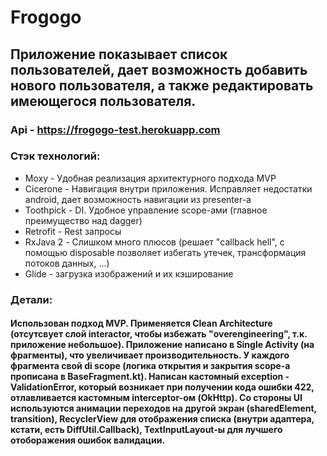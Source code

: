 # Frogogo

## Приложение показывает список пользователей, дает возможность добавить нового пользователя, а также редактировать имеющегося пользователя. 

### Api - https://frogogo-test.herokuapp.com

### Стэк технологий:
* Moxy - Удобная реализация архитектурного подхода MVP
* Cicerone - Навигация внутри приложения. Исправляет недостатки android, дает возможность навигации из presenter-а
* Toothpick - DI. Удобное управление scope-ами (главное преимущество над dagger)
* Retrofit - Rest запросы
* RxJava 2 - Слишком много плюсов (решает "callback hell", с помощью disposable позволяет избегать утечек, трансформация потоков данных, ...)
* Glide - загрузка изображений и их кэширование

### Детали:
#### Использован подход MVP. Применяется Clean Architecture (отсутсвует слой interactor, чтобы избежать "overengineering", т.к. приложение небольшое). Приложение написано в Single Activity (на фрагменты), что увеличивает производительность. У каждого фрагмента свой di scope (логика открытия и закрытия scope-а прописана в BaseFragment.kt). Написан кастомный exception - ValidationError, который возникает при получении кода ошибки 422, отлавливается кастомным interceptor-ом (OkHttp). Со стороны UI используются анимации переходов на другой экран (sharedElement, transition), RecyclerView для отображения списка (внутри адаптера, кстати, есть DiffUtil.Callback), TextInputLayout-ы для лучшего отоборажения ошибок валидации.  

